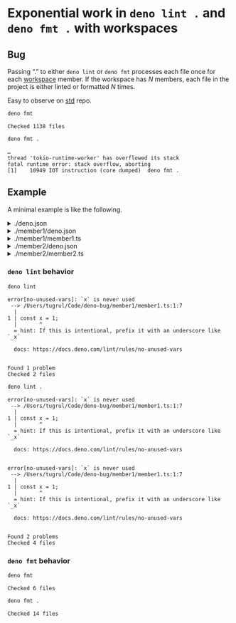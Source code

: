 # Exponential work in `deno lint .` and `deno fmt .` with workspaces

## Bug

Passing “.” to either `deno lint` or `deno fmt` processes each file once for
each [workspace](https://docs.deno.com/runtime/fundamentals/workspaces/) member.
If the workspace has _N_ members, each file in the project is either linted or
formatted _N_ times.

Easy to observe on [std](https://github.com/denoland/std) repo.

```sh
deno fmt
```

```
Checked 1138 files
```

```sh
deno fmt .
```

```
…
thread 'tokio-runtime-worker' has overflowed its stack
fatal runtime error: stack overflow, aborting
[1]    10949 IOT instruction (core dumped)  deno fmt .
```

## Example

A minimal example is like the following.

<details>
<summary>
./deno.json
</summary><code>{
  "workspace": [
    "./member1",
    "./member2"
  ]
}
</code>
</details>

<details>
<summary>
./member1/deno.json
</summary><code>{
  "name": "member1",
  "exports": {
    ".": "./member1.ts"
  }
}
</code>
</details>

<details>
<summary>
./member1/member1.ts
</summary><code>const x = 1;
</code>
</details>

<details>
<summary>
./member2/deno.json
</summary><code>{
  "name": "member2",
  "exports": {
    ".": "./member2.ts"
  }
}
</code>
</details>

<details>
<summary>
./member2/member2.ts
</summary><code>// empty
</code>
</details>

### `deno lint` behavior

```sh
deno lint
```

```
error[no-unused-vars]: `x` is never used
 --> /Users/tugrul/Code/deno-bug/member1/member1.ts:1:7
  |
1 | const x = 1;
  |       ^
  = hint: If this is intentional, prefix it with an underscore like `_x`

  docs: https://docs.deno.com/lint/rules/no-unused-vars


Found 1 problem
Checked 2 files
```

```sh
deno lint .
```

```
error[no-unused-vars]: `x` is never used
 --> /Users/tugrul/Code/deno-bug/member1/member1.ts:1:7
  |
1 | const x = 1;
  |       ^
  = hint: If this is intentional, prefix it with an underscore like `_x`

  docs: https://docs.deno.com/lint/rules/no-unused-vars


error[no-unused-vars]: `x` is never used
 --> /Users/tugrul/Code/deno-bug/member1/member1.ts:1:7
  |
1 | const x = 1;
  |       ^
  = hint: If this is intentional, prefix it with an underscore like `_x`

  docs: https://docs.deno.com/lint/rules/no-unused-vars


Found 2 problems
Checked 4 files
```

### `deno fmt` behavior

```sh
deno fmt
```

```
Checked 6 files
```

```sh
deno fmt .
```

```
Checked 14 files
```
